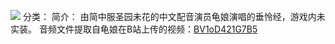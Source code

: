 ![](//static.kivo.wiki/images/music/cover/2p51lAmv2VX3afCEBDrho0XCIifnwLw9.jpg)
分类： 
简介：
由简中服圣园未花的中文配音演员龟娘演唱的垂怜经，游戏内未实装。
音频文件提取自龟娘在B站上传的视频：[BV1oD421G7B5](https://www.bilibili.com/video/BV1oD421G7B5)
